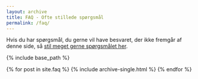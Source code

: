 ```yaml
---
layout: archive
title: FAQ - Ofte stillede spørgsmål
permalink: /faq/
---
```


Hvis du har spørgsmål, du gerne vil have besvaret, der ikke fremgår af denne side, så [stil meget gerne spørgsmålet her](/faq-ideer/).

{% include base_path %}

<div class="grid__wrapper">
    {% for post in site.faq %}
    {% include archive-single.html %}
    {% endfor %}
</div>
